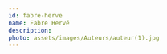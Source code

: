 ```yaml
---
id: fabre-herve
name: Fabre Hervé
description: 
photo: assets/images/Auteurs/auteur(1).jpg
---
```

    
